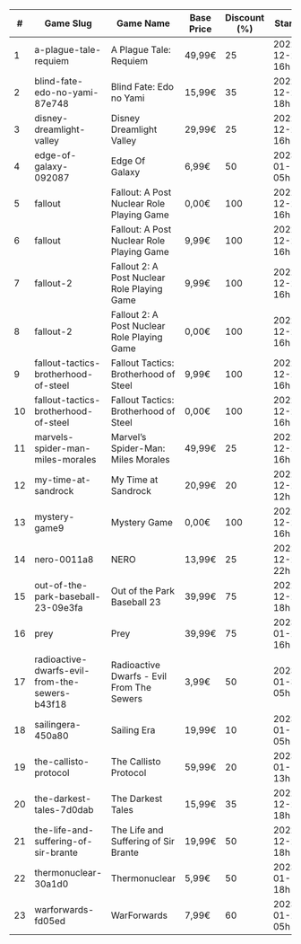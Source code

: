 |#|Game Slug|Game Name|Base Price|Discount (%)|Starts|Ends|
|---|---|---|---|---|---|---|
|1|a-plague-tale-requiem|A Plague Tale: Requiem|49,99€|25|2022-12-22 16h|2023-01-05 16h|
|2|blind-fate-edo-no-yami-87e748|Blind Fate: Edo no Yami|15,99€|35|2022-12-22 18h|2023-01-05 18h|
|3|disney-dreamlight-valley|Disney Dreamlight Valley|29,99€|25|2022-12-22 16h|2023-01-05 16h|
|4|edge-of-galaxy-092087|Edge Of Galaxy|6,99€|50|2023-01-10 05h|2023-01-17 05h|
|5|fallout|Fallout: A Post Nuclear Role Playing Game|0,00€|100|2022-12-22 16h|2022-12-23 16h|
|6|fallout|Fallout: A Post Nuclear Role Playing Game|9,99€|100|2022-12-22 16h|2022-12-23 16h|
|7|fallout-2|Fallout 2: A Post Nuclear Role Playing Game|9,99€|100|2022-12-22 16h|2022-12-23 16h|
|8|fallout-2|Fallout 2: A Post Nuclear Role Playing Game|0,00€|100|2022-12-22 16h|2022-12-23 16h|
|9|fallout-tactics-brotherhood-of-steel|Fallout Tactics: Brotherhood of Steel|9,99€|100|2022-12-22 16h|2022-12-23 16h|
|10|fallout-tactics-brotherhood-of-steel|Fallout Tactics: Brotherhood of Steel|0,00€|100|2022-12-22 16h|2022-12-23 16h|
|11|marvels-spider-man-miles-morales|Marvel’s Spider-Man: Miles Morales|49,99€|25|2022-12-22 16h|2023-01-05 16h|
|12|my-time-at-sandrock|My Time at Sandrock|20,99€|20|2022-12-23 12h|2023-01-06 12h|
|13|mystery-game9|Mystery Game|0,00€|100|2022-12-23 16h|2022-12-24 16h|
|14|nero-0011a8|NERO|13,99€|25|2022-12-23 22h|2022-12-30 22h|
|15|out-of-the-park-baseball-23-09e3fa|Out of the Park Baseball 23|39,99€|75|2022-12-22 18h|2023-01-05 13h|
|16|prey|Prey|39,99€|75|2023-01-24 16h|2023-01-31 16h|
|17|radioactive-dwarfs-evil-from-the-sewers-b43f18|Radioactive Dwarfs - Evil From The Sewers|3,99€|50|2023-01-31 05h|2023-02-07 05h|
|18|sailingera-450a80|Sailing Era|19,99€|10|2023-01-12 05h|2023-01-19 05h|
|19|the-callisto-protocol|The Callisto Protocol|59,99€|20|2023-01-12 13h|2023-01-19 13h|
|20|the-darkest-tales-7d0dab|The Darkest Tales|15,99€|35|2022-12-22 18h|2023-01-05 18h|
|21|the-life-and-suffering-of-sir-brante|The Life and Suffering of Sir Brante|19,99€|50|2022-12-22 18h|2023-01-05 18h|
|22|thermonuclear-30a1d0|Thermonuclear|5,99€|50|2023-01-17 18h|2023-01-24 18h|
|23|warforwards-fd05ed|WarForwards|7,99€|60|2023-01-24 05h|2023-01-31 05h|
